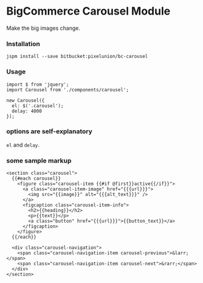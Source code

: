 # BigCommerce Carousel Module

Make the big images change.

### Installation

```
jspm install --save bitbucket:pixelunion/bc-carousel
```


### Usage

```
import $ from 'jquery';
import Carousel from './components/carousel';

new Carousel({
  el: $('.carousel');
  delay: 4000
});
```

### options are self-explanatory

`el` and `delay`.


### some sample markup

```
<section class="carousel">
  {{#each carousel}}
    <figure class="carousel-item {{#if @first}}active{{/if}}">
      <a class="carousel-item-image" href="{{{url}}}">
        <img src="{{image}}" alt="{{{alt_text}}}" />
      </a>
      <figcaption class="carousel-item-info">
        <h2>{{heading}}</h2>
        <p>{{text}}</p>
        <a class="button" href="{{{url}}}">{{button_text}}</a>
      </figcaption>
    </figure>
  {{/each}}

  <div class="carousel-navigation">
    <span class="carousel-navigation-item carousel-previous">&larr;</span>
    <span class="carousel-navigation-item carousel-next">&rarr;</span>
  </div>
</section>
```

